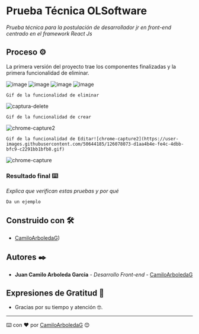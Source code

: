 # Prueba Técnica OLSoftware

_Prueba técnica para la postulación de desarrollador jr en front-end centrado en el framework React Js_

## Proceso  ⚙️

La primera versión del proyecto trae los componentes finalizadas y la primera funcionalidad de eliminar.

![image](https://user-images.githubusercontent.com/50644185/126074524-98645d72-b2c1-4ddc-9eb4-b05e377ebfb2.png)
![image](https://user-images.githubusercontent.com/50644185/126074478-2eb9ed26-6521-408f-8083-ccfafd583d71.png)
![image](https://user-images.githubusercontent.com/50644185/126074499-f74bc3b4-ff12-43cc-a1fc-1a55106e6d6c.png)
![image](https://user-images.githubusercontent.com/50644185/126074496-e6eb3746-19d3-4415-b915-db0806a95a0a.png)

```
Gif de la funcionalidad de eliminar
```

![captura-delete](https://user-images.githubusercontent.com/50644185/126074669-28f3a602-8acf-4f94-a779-240131395877.gif)



```
Gif de la funcionalidad de crear
```

![chrome-capture2](https://user-images.githubusercontent.com/50644185/126078069-f54ca682-e624-442a-a855-7a7c28bd2a5a.gif)


```
Gif de la funcionalidad de Editar![chrome-capture2](https://user-images.githubusercontent.com/50644185/126078073-d1aa4b4e-fe4c-4dbb-bfc9-c2291bb1bfb8.gif)

```

![chrome-capture](https://user-images.githubusercontent.com/50644185/126078078-366cabe1-2764-43de-aeb4-a117f8f42c85.gif)



### Resultado final ⌨️

_Explica que verifican estas pruebas y por qué_

```
Da un ejemplo
```


## Construido con 🛠️


* [CamiloArboledaG](https://github.com/CamiloArboledaG)) 


## Autores ✒️

* **Juan Camilo Arboleda Garcia** - *Desarrollo Front-end* - [CamiloArboledaG](https://github.com/CamiloArboledaG)


## Expresiones de Gratitud 🎁

* Gracias por su tiempo y atención 🤓.


---
⌨️ con ❤️ por [CamiloArboledaG](https://github.com/CamiloArboledaG) 😊

